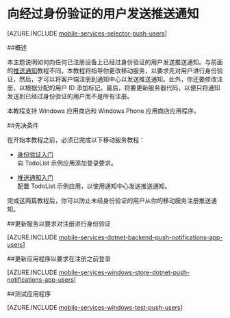 <properties 
	pageTitle="向经过身份验证的用户发送推送通知（通用 Windows 8.1）| Azure 移动服务" 
	description="了解如何使用 Azure 移动服务向运行通用 Windows 8.1 应用并经过身份验证的特定用户发送推送通知。" 
	services="mobile-services,notification-hubs" 
	documentationCenter="windows" 
	authors="ggailey777" 
	manager="dwrede" 
	editor=""/>

<tags
	ms.service="mobile-services"
	ms.workload="mobile"
	ms.tgt_pltfrm="mobile-windows"
	ms.devlang="dotnet"
	ms.topic="article"
	ms.date="07/21/2016"
	wacn.date="09/26/2016"
	ms.author="glenga"/>

# 向经过身份验证的用户发送推送通知
[AZURE.INCLUDE [mobile-services-selector-push-users](../../includes/mobile-services-selector-push-users.md)]


##概述

本主题说明如何向任何已注册设备上已经过身份验证的用户发送推送通知。与前面的[推送通知][Get started with push notifications]教程不同，本教程将指导你更改移动服务，以要求先对用户进行身份验证，然后，才可以将客户端注册到通知中心以发送推送通知。此外，你还要修改注册，以根据分配的用户 ID 添加标记。最后，将要更新服务器代码，以便只将通知发送到已经过身份验证的用户而不是所有注册。
 
本教程支持 Windows 应用商店和 Windows Phone 应用商店应用程序。

##先决条件 

在开始本教程之前，必须已完成以下移动服务教程：

+ [身份验证入门]  
向 TodoList 示例应用添加登录要求。

+ [推送通知入门]  
配置 TodoList 示例应用，以使用通知中心发送推送通知。

完成这两篇教程后，你可以防止未经身份验证的用户从你的移动服务注册推送通知。

##<a name="register"></a>更新服务以要求对注册进行身份验证

[AZURE.INCLUDE [mobile-services-dotnet-backend-push-notifications-app-users](../../includes/mobile-services-dotnet-backend-push-notifications-app-users.md)]

##<a name="update-app"></a>更新应用程序以要求在注册之前登录

[AZURE.INCLUDE [mobile-services-windows-store-dotnet-push-notifications-app-users](../../includes/mobile-services-windows-store-dotnet-push-notifications-app-users.md)]

##<a name="test"></a>测试应用程序

[AZURE.INCLUDE [mobile-services-windows-test-push-users](../../includes/mobile-services-windows-test-push-users.md)]


<!-- Anchors. -->
[Updating the service to require authentication for registration]: #register
[Updating the app to log in before registration]: #update-app
[Testing the app]: #test
[Next Steps]: #next-steps


<!-- URLs. -->
[身份验证入门]: /documentation/articles/mobile-services-dotnet-backend-windows-universal-dotnet-get-started-users/
[Get started with push notifications]: /documentation/articles/mobile-services-dotnet-backend-windows-universal-dotnet-get-started-push/
[推送通知入门]: /documentation/articles/mobile-services-dotnet-backend-windows-universal-dotnet-get-started-push/

<!---HONumber=Mooncake_0215_2016-->